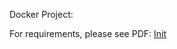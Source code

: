 Docker Project:

For requirements, please see PDF: [Init](https://github.com/erikagreen7777/42_projects/blob/master/init/init.en.pdf)
